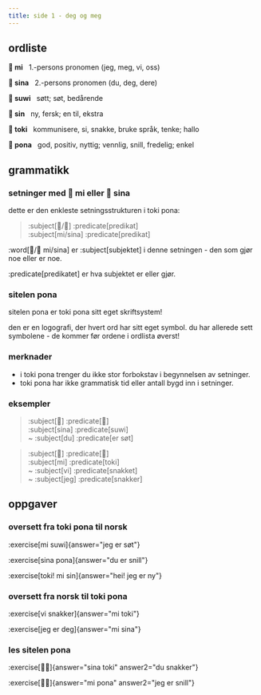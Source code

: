```yaml
---
title: side 1 - deg og meg 
---
```


## ordliste

**󱤴 mi**&nbsp;&nbsp;&nbsp;1.-persons pronomen (jeg, meg, vi, oss)

**󱥞 sina**&nbsp;&nbsp;&nbsp;2.-persons pronomen (du, deg, dere)

**󱥦 suwi**&nbsp;&nbsp;&nbsp;søtt; søt, bedårende

**󱥝 sin**&nbsp;&nbsp;&nbsp;ny, fersk; en til, ekstra

**󱥬 toki**&nbsp;&nbsp;&nbsp;kommunisere, si, snakke, bruke språk, tenke; hallo

**󱥔 pona**&nbsp;&nbsp;&nbsp;god, positiv, nyttig; vennlig, snill, fredelig; enkel

## grammatikk

### setninger med 󱤴 mi eller 󱥞 sina

dette er den enkleste setningsstrukturen i toki pona:

> :subject[󱤴/󱥞] :predicate[predikat] \
> :subject[mi/sina] :predicate[predikat] 

:word[󱤴/󱥞 mi/sina] er :subject[subjektet] i denne setningen - den som gjør noe eller er noe. 

:predicate[predikatet] er hva subjektet er eller gjør. 

### sitelen pona
sitelen pona er toki pona sitt eget skriftsystem!

den er en logografi, der hvert ord har sitt eget symbol. du har allerede sett symbolene - de kommer før ordene i ordlista øverst!

### merknader
- i toki pona trenger du ikke stor forbokstav i begynnelsen av setninger.
- toki pona har ikke grammatisk tid eller antall bygd inn i setninger.

### eksempler
> :subject[󱥞] :predicate[󱥦] \
> :subject[sina] :predicate[suwi] \
> ~ :subject[du] :predicate[er søt]

> :subject[󱤴] :predicate[󱥬] \
> :subject[mi] :predicate[toki] \
> ~ :subject[vi] :predicate[snakket] \
> ~ :subject[jeg] :predicate[snakker]

## oppgaver
### oversett fra toki pona til norsk

:exercise[mi suwi]{answer="jeg er søt"}

:exercise[sina pona]{answer="du er snill"}

:exercise[toki! mi sin]{answer="hei! jeg er ny"}

### oversett fra norsk til toki pona
:exercise[vi snakker]{answer="mi toki"}

:exercise[jeg er deg]{answer="mi sina"}

### les sitelen pona
:exercise[󱥞󱥬]{answer="sina toki" answer2="du snakker"}

:exercise[󱤴󱥔]{answer="mi pona" answer2="jeg er snill"}